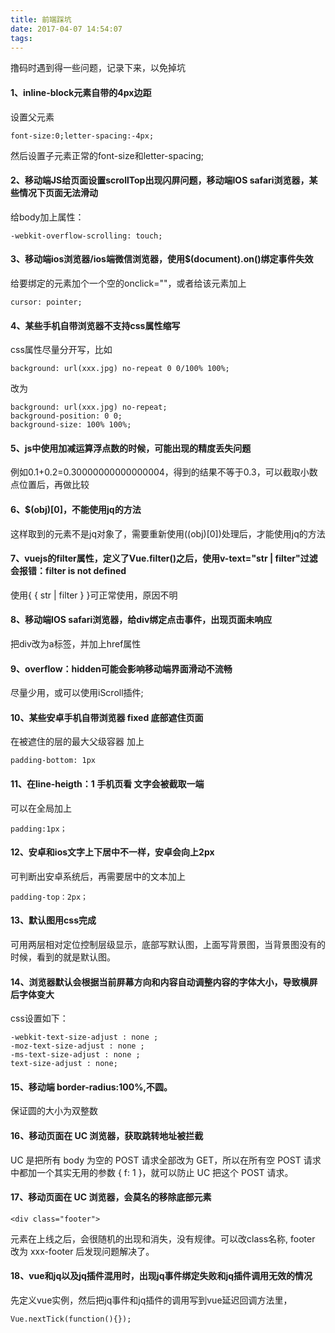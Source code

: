 ```yaml
---
title: 前端踩坑
date: 2017-04-07 14:54:07
tags:
---
```


撸码时遇到得一些问题，记录下来，以免掉坑

#### 1、inline-block元素自带的4px边距
设置父元素
```
font-size:0;letter-spacing:-4px;
```
然后设置子元素正常的font-size和letter-spacing;

#### 2、移动端JS给页面设置scrollTop出现闪屏问题，移动端IOS safari浏览器，某些情况下页面无法滑动
给body加上属性：
```
-webkit-overflow-scrolling: touch;
```

#### 3、移动端ios浏览器/ios端微信浏览器，使用$(document).on()绑定事件失效
给要绑定的元素加个一个空的onclick=""，或者给该元素加上
```
cursor: pointer;
```

#### 4、某些手机自带浏览器不支持css属性缩写
css属性尽量分开写，比如
```
background: url(xxx.jpg) no-repeat 0 0/100% 100%;
```
改为
```
background: url(xxx.jpg) no-repeat;
background-position: 0 0;
background-size: 100% 100%;
```

#### 5、js中使用加减运算浮点数的时候，可能出现的精度丢失问题
例如0.1+0.2=0.30000000000000004，得到的结果不等于0.3，可以截取小数点位置后，再做比较

#### 6、$(obj)[0]，不能使用jq的方法
这样取到的元素不是jq对象了，需要重新使用$($(obj)[0])处理后，才能使用jq的方法

#### 7、vuejs的filter属性，定义了Vue.filter()之后，使用v-text="str | filter"过滤会报错：filter is not defined
使用\{ \{ str | filter \} \}可正常使用，原因不明

#### 8、移动端IOS safari浏览器，给div绑定点击事件，出现页面未响应
把div改为a标签，并加上href属性

#### 9、overflow：hidden可能会影响移动端界面滑动不流畅
尽量少用，或可以使用iScroll插件;

#### 10、某些安卓手机自带浏览器 fixed 底部遮住页面
在被遮住的层的最大父级容器 加上
```
padding-bottom: 1px
```

#### 11、在line-heigth：1 手机页看  文字会被截取一端
可以在全局加上
```
padding:1px；
```

#### 12、安卓和ios文字上下居中不一样，安卓会向上2px
可判断出安卓系统后，再需要居中的文本加上
```
padding-top：2px；
```

#### 13、默认图用css完成
可用两层相对定位控制层级显示，底部写默认图，上面写背景图，当背景图没有的时候，看到的就是默认图。

#### 14、浏览器默认会根据当前屏幕方向和内容自动调整内容的字体大小，导致横屏后字体变大
css设置如下：
```
-webkit-text-size-adjust : none ;
-moz-text-size-adjust : none ;
-ms-text-size-adjust : none ;
text-size-adjust : none;
```

#### 15、移动端 border-radius:100%,不圆。
保证圆的大小为双整数

#### 16、移动页面在 UC 浏览器，获取跳转地址被拦截
UC 是把所有 body 为空的 POST 请求全部改为 GET，所以在所有空 POST 请求中都加一个其实无用的参数 { f: 1 }，就可以防止 UC 把这个 POST 请求。

#### 17、移动页面在 UC 浏览器，会莫名的移除底部元素
```
<div class="footer">
```
元素在上线之后，会很随机的出现和消失，没有规律。可以改class名称, footer 改为 xxx-footer 后发现问题解决了。

#### 18、vue和jq以及jq插件混用时，出现jq事件绑定失败和jq插件调用无效的情况
先定义vue实例，然后把jq事件和jq插件的调用写到vue延迟回调方法里，
```
Vue.nextTick(function(){});
```